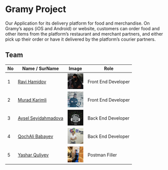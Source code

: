 # Gramy Project

Our Application for its delivery platform for food and merchandise. On Gramy’s apps (iOS and Android) or website, customers can order food and other items from the platform’s restaurant and merchant partners, and either pick up their order or have it delivered by the platform’s courier partners.


## Team

| No  | Name / SurName                                          | Image                                                                                           | Role                |
| --- | ------------------------------------------------------- | ----------------------------------------------------------------------------------------------- | ------------------- |
| 1   | [Ravi Hamidov](https://github.com/RaviHamidov)          | <img style="width:50px; height:50px;" src="./Storage/RaviHamidov.jpg" alt="ProfilImage">        | Front End Developer |
| 2   | [Murad Karimli](https://github.com/murad-karimli)       | <img style="width:50px; height:50px;" src="./Storage/MuradKarimli.jpg" alt="ProfilImage">       | Front End Developer |
| 3   | [Aysel Seyidahmadova](https://github.com/Seyidahmadova) | <img style="width:50px; height:50px;" src="./Storage/AyselSeyidahmadova.jpg" alt="ProfilImage"> | Back End Developer  |
| 4   | [QochAli Babayev](https://github.com/Qocali)            | <img style="width:50px; height:50px;" src="./Storage/QochAliBabayev.jpg" alt="ProfilImage">     | Back End Developer  |
| 5   | [Yashar Quliyev](https://github.com/YasarQuliyv)        | <img style="width:50px; height:50px;" src="./Storage/YasharQuliyev.jpg" alt="ProfilImage">      | Postman Filler      |
